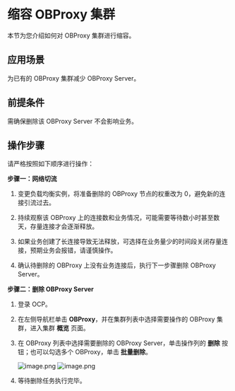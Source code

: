 # 缩容 OBProxy 集群

本节为您介绍如何对 OBProxy 集群进行缩容。

## 应用场景

为已有的 OBProxy 集群减少 OBProxy Server。

## 前提条件

需确保删除该 OBProxy Server 不会影响业务。

## 操作步骤

请严格按照如下顺序进行操作：

**步骤一：网络切流**

1. 变更负载均衡实例，将准备删除的 OBProxy 节点的权重改为 0，避免新的连接引流过去。

2. 持续观察该 OBProxy 上的连接数和业务情况，可能需要等待数小时甚至数天，存量连接才会逐渐释放。

3. 如果业务创建了长连接导致无法释放，可选择在业务量少的时间段关闭存量连接，预期业务会报错，请谨慎操作。

4. 确认待删除的 OBProxy 上没有业务连接后，执行下一步骤删除 OBProxy Server。

**步骤二：删除 OBProxy Server**

1. 登录 OCP。

2. 在左侧导航栏单击 **OBProxy**，并在集群列表中选择需要操作的 OBProxy 集群，进入集群 **概览** 页面。

3. 在 OBProxy 列表中选择需要删除的 OBProxy Server，单击操作列的 **删除** 按钮；也可以勾选多个 OBProxy，单击 **批量删除**。

    ![image.png](https://obbusiness-private.oss-cn-shanghai.aliyuncs.com/doc/img/ocp/421/%E5%88%A0%E9%99%A4obproxy.png)
    ![image.png](https://obbusiness-private.oss-cn-shanghai.aliyuncs.com/doc/img/ocp/421/%E6%89%B9%E9%87%8F%E5%88%A0%E9%99%A4.png)

4. 等待删除任务执行完毕。
